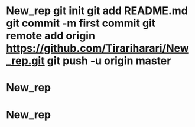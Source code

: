 # New_rep git init git add README.md git commit -m first commit git remote add origin https://github.com/Tirariharari/New_rep.git git push -u origin master
# New_rep
# New_rep
